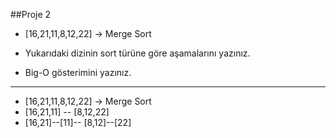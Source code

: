 ##Proje 2
* [16,21,11,8,12,22] -> Merge Sort

* Yukarıdaki dizinin sort türüne göre aşamalarını yazınız.
* Big-O gösterimini yazınız.
-------------------------------------------------------------------------------------------------------------
* [16,21,11,8,12,22] -> Merge Sort
* [16,21,11] -- [8,12,22]
* [16,21]--[11]-- [8,12]--[22]
